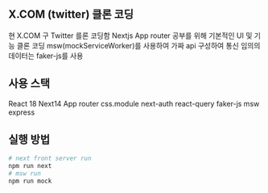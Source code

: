 ## X.COM (twitter) 클론 코딩

현 X.COM 구 Twitter 를론 코딩함
Nextjs App router 공부를 위해 기본적인 UI 및 기능 클론 코딩
msw(mockServiceWorker)를 사용하여 가짜 api 구성하여 통신
임의의 데이터는 faker-js를 사용

## 사용 스택

React 18
Next14 App router
css.module
next-auth
react-query
faker-js
msw
express

## 실행 방법

```bash
# next front server run
npm run next
# msw run
npm run mock
```
